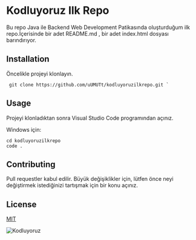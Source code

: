 # Kodluyoruz Ilk Repo

Bu repo Java ile Backend Web Development Patikasında oluşturduğum ilk repo.İçerisinde bir adet README.md , bir adet index.html dosyası barındırıyor.

## Installation

Öncelikle projeyi klonlayın.

```
 git clone https://github.com/uUMUTt/kodluyoruzilkrepo.git `
```

## Usage

Projeyi klonladıktan sonra Visual Studio Code programından açınız.

Windows için:

 ```
 cd kodluyoruzilkrepo
 code .
 ```

## Contributing

Pull requestler kabul edilir. Büyük değişiklikler için, lütfen önce neyi değiştirmek istediğinizi tartışmak için bir konu açınız.

## License

[MIT](https://choosealicense.com/licenses/mit/)


![Kodluyoruz](https://cdn.sanity.io/images/9kdepi1d/production/65c832d202a503b15d99e628f4313782f3ef50db-300x62.png)

